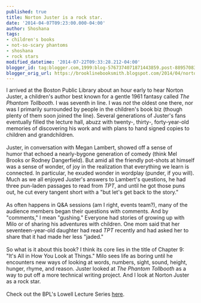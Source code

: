 ```yaml
---
published: true
title: Norton Juster is a rock star.
date: '2014-04-07T09:23:00.000-04:00'
author: Shoshana
tags:
- children's books
- not-so-scary phantoms
- shoshana
- rock stars
modified_datetime: '2014-07-22T09:33:28.212-04:00'
blogger_id: tag:blogger.com,1999:blog-5767374071871443859.post-889570838001067816
blogger_orig_url: https://brooklinebooksmith.blogspot.com/2014/04/norton-juster-is-rock-star.html
---
```


I arrived at the Boston Public Library about an hour early to hear Norton Juster, a children's author best known for a gentle 1961 fantasy called <i>The Phantom Tollbooth</i>. I was seventh in line. I was <i>not</i> the oldest one there, nor was I primarily surrounded by people in the children's book biz (though plenty of them soon joined the line). Several generations of Juster's fans eventually filled the lecture hall, abuzz with twenty-, thirty-, forty-year-old memories of discovering his work and with plans to hand signed copies to children and grandchildren.<br /><br /><a class="thickbox initThickbox-processed" href="https://images.indiebound.com/378/820/9780394820378.jpg" rel="field_image_cache_0" style="clear: right; float: right; margin-bottom: 1em; margin-left: 1em;" title="The Phantom Tollbooth"><img src="https://images.booksense.com/images/books/378/820/FC9780394820378.JPG" title="" /></a>Juster, in conversation with Megan Lambert, showed off a sense of humor that echoed a nearly-bygone generation of comedy (think Mel Brooks or Rodney Dangerfield). But amid all the friendly pot-shots at himself was a sense of wonder, of joy in the realization that everything we learn is connected. In particular, he exuded wonder in wordplay (punder, if you will). Much as we all enjoyed Juster's answers to Lambert's questions, he had three pun-laden passages to read from <i>TPT</i>, and until he got those puns out, he cut every tangent short with a "but let's get back to the story." <br /><br />As often happens in Q&amp;A sessions (am I right, events team?), many of the audience members began their questions with comments. And by "comments," I mean "gushing." Everyone had stories of growing up with Milo or of sharing his adventures with children. One mom said that her seventeen-year-old daughter had read <i>TPT</i> recently and had asked her to share that it had made her less "jaded."<br /><br />So what is it about this book? I think its core lies in the title of Chapter 9: "It's All in How You Look at Things." Milo sees life as boring until he encounters new ways of looking at words, numbers, sight, sound, height, hunger, rhyme, and reason. Juster looked at <i>The Phantom Tollbooth</i> as a way to put off a more technical writing project. And I look at Norton Juster as a rock star.<br /><br />Check out the BPL's Lowell Lecture Series <a href="https://www.bpl.org/programs/lowell/">here</a>. 